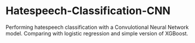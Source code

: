 # Hatespeech-Classification-CNN
Performing hatespeech classification with a Convulotional Neural Network model. Comparing with logistic regression and simple version of XGBoost. 
